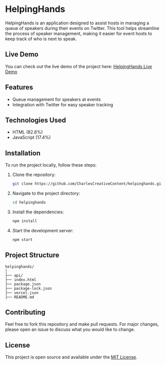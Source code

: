 # HelpingHands

HelpingHands is an application designed to assist hosts in managing a queue of speakers during their events on Twitter. This tool helps streamline the process of speaker management, making it easier for event hosts to keep track of who is next to speak.

## Live Demo
You can check out the live demo of the project here: [HelpingHands Live Demo](https://helpinghandsnine.vercel.app)

## Features
- Queue management for speakers at events
- Integration with Twitter for easy speaker tracking

## Technologies Used
- HTML (82.6%)
- JavaScript (17.4%)

## Installation

To run the project locally, follow these steps:

1. Clone the repository:
   ```bash
   git clone https://github.com/CharlesCreativeContent/helpinghands.git
   ```
2. Navigate to the project directory:
   ```bash
   cd helpinghands
   ```
3. Install the dependencies:
   ```bash
   npm install
   ```
4. Start the development server:
   ```bash
   npm start
   ```

## Project Structure

```
helpinghands/
│
├── api/
├── index.html
├── package.json
├── package-lock.json
├── vercel.json
├── README.md
```

## Contributing

Feel free to fork this repository and make pull requests. For major changes, please open an issue to discuss what you would like to change.

## License

This project is open source and available under the [MIT License](LICENSE).
